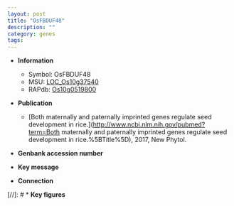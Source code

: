```yaml
---
layout: post
title: "OsFBDUF48"
description: ""
category: genes
tags: 
---
```


* **Information**  
    + Symbol: OsFBDUF48  
    + MSU: [LOC_Os10g37540](http://rice.uga.edu/cgi-bin/ORF_infopage.cgi?orf=LOC_Os10g37540)  
    + RAPdb: [Os10g0519800](http://rapdb.dna.affrc.go.jp/viewer/gbrowse_details/irgsp1?name=Os10g0519800)  

* **Publication**  
    + [Both maternally and paternally imprinted genes regulate seed development in rice.](http://www.ncbi.nlm.nih.gov/pubmed?term=Both maternally and paternally imprinted genes regulate seed development in rice.%5BTitle%5D), 2017, New Phytol.

* **Genbank accession number**  

* **Key message**  

* **Connection**  

[//]: # * **Key figures**  


